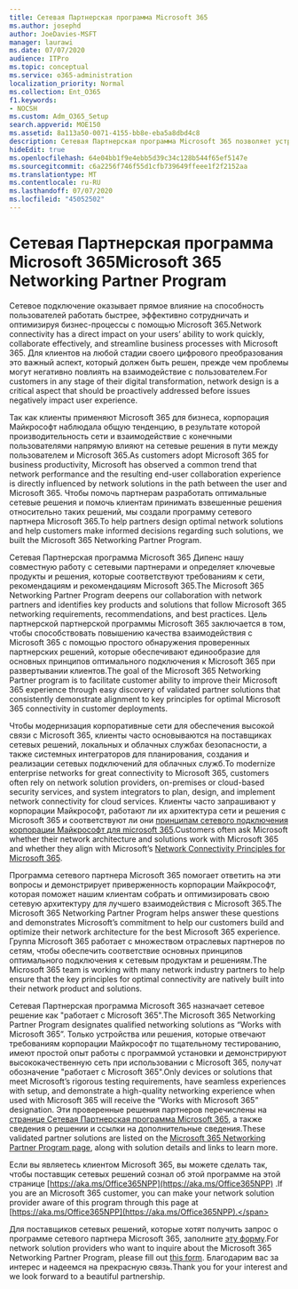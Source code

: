 ```yaml
---
title: Сетевая Партнерская программа Microsoft 365
ms.author: josephd
author: JoeDavies-MSFT
manager: laurawi
ms.date: 07/07/2020
audience: ITPro
ms.topic: conceptual
ms.service: o365-administration
localization_priority: Normal
ms.collection: Ent_O365
f1.keywords:
- NOCSH
ms.custom: Adm_O365_Setup
search.appverid: MOE150
ms.assetid: 8a113a50-0071-4155-bb8e-eba5a8dbd4c8
description: Сетевая Партнерская программа Microsoft 365 позволяет устройству быть сертифицированным для работы с Microsoft 365.
hideEdit: true
ms.openlocfilehash: 64e04bb1f9e4ebb5d39c34c128b544f65ef5147e
ms.sourcegitcommit: c6a2256f746f55d1cfb739649ffeee1f2f2152aa
ms.translationtype: MT
ms.contentlocale: ru-RU
ms.lasthandoff: 07/07/2020
ms.locfileid: "45052502"
---
```

# <a name="microsoft-365-networking-partner-program"></a><span data-ttu-id="fd812-103">Сетевая Партнерская программа Microsoft 365</span><span class="sxs-lookup"><span data-stu-id="fd812-103">Microsoft 365 Networking Partner Program</span></span>

<span data-ttu-id="fd812-104">Сетевое подключение оказывает прямое влияние на способность пользователей работать быстрее, эффективно сотрудничать и оптимизируя бизнес-процессы с помощью Microsoft 365.</span><span class="sxs-lookup"><span data-stu-id="fd812-104">Network connectivity has a direct impact on your users’ ability to work quickly, collaborate effectively, and streamline business processes with Microsoft 365.</span></span> <span data-ttu-id="fd812-105">Для клиентов на любой стадии своего цифрового преобразования это важный аспект, который должен быть решен, прежде чем проблемы могут негативно повлиять на взаимодействие с пользователем.</span><span class="sxs-lookup"><span data-stu-id="fd812-105">For customers in any stage of their digital transformation, network design is a critical aspect that should be proactively addressed before issues negatively impact user experience.</span></span>

<span data-ttu-id="fd812-106">Так как клиенты применяют Microsoft 365 для бизнеса, корпорация Майкрософт наблюдала общую тенденцию, в результате которой производительность сети и взаимодействие с конечными пользователями напрямую влияют на сетевые решения в пути между пользователем и Microsoft 365.</span><span class="sxs-lookup"><span data-stu-id="fd812-106">As customers adopt Microsoft 365 for business productivity, Microsoft has observed a common trend that network performance and the resulting end-user collaboration experience is directly influenced by network solutions in the path between the user and Microsoft 365.</span></span> <span data-ttu-id="fd812-107">Чтобы помочь партнерам разработать оптимальные сетевые решения и помочь клиентам принимать взвешенные решения относительно таких решений, мы создали программу сетевого партнера Microsoft 365.</span><span class="sxs-lookup"><span data-stu-id="fd812-107">To help partners design optimal network solutions and help customers make informed decisions regarding such solutions, we built the Microsoft 365 Networking Partner Program.</span></span>

<span data-ttu-id="fd812-108">Сетевая Партнерская программа Microsoft 365 Дипенс нашу совместную работу с сетевыми партнерами и определяет ключевые продукты и решения, которые соответствуют требованиям к сети, рекомендациям и рекомендациям Microsoft 365.</span><span class="sxs-lookup"><span data-stu-id="fd812-108">The Microsoft 365 Networking Partner Program deepens our collaboration with network partners and identifies key products and solutions that follow Microsoft 365 networking requirements, recommendations, and best practices.</span></span> <span data-ttu-id="fd812-109">Цель партнерской партнерской программы Microsoft 365 заключается в том, чтобы способствовать повышению качества взаимодействия с Microsoft 365 с помощью простого обнаружения проверенных партнерских решений, которые обеспечивают единообразие для основных принципов оптимального подключения к Microsoft 365 при развертывании клиентов.</span><span class="sxs-lookup"><span data-stu-id="fd812-109">The goal of the Microsoft 365 Networking Partner program is to facilitate customer ability to improve their Microsoft 365 experience through easy discovery of validated partner solutions that consistently demonstrate alignment to key principles for optimal Microsoft 365 connectivity in customer deployments.</span></span>

<span data-ttu-id="fd812-110">Чтобы модернизация корпоративные сети для обеспечения высокой связи с Microsoft 365, клиенты часто основываются на поставщиках сетевых решений, локальных и облачных службах безопасности, а также системных интеграторов для планирования, создания и реализации сетевых подключений для облачных служб.</span><span class="sxs-lookup"><span data-stu-id="fd812-110">To modernize enterprise networks for great connectivity to Microsoft 365, customers often rely on network solution providers, on-premises or cloud-based security services, and system integrators to plan, design, and implement network connectivity for cloud services.</span></span> <span data-ttu-id="fd812-111">Клиенты часто запрашивают у корпорации Майкрософт, работают ли их архитектура сети и решения с Microsoft 365 и соответствуют ли они [принципам сетевого подключения корпорации Майкрософт для microsoft 365](https://aka.ms/PNC).</span><span class="sxs-lookup"><span data-stu-id="fd812-111">Customers often ask Microsoft whether their network architecture and solutions work with Microsoft 365 and whether they align with Microsoft’s [Network Connectivity Principles for Microsoft 365](https://aka.ms/PNC).</span></span>

<span data-ttu-id="fd812-112">Программа сетевого партнера Microsoft 365 помогает ответить на эти вопросы и демонстрирует приверженность корпорации Майкрософт, которая поможет нашим клиентам собрать и оптимизировать свою сетевую архитектуру для лучшего взаимодействия с Microsoft 365.</span><span class="sxs-lookup"><span data-stu-id="fd812-112">The Microsoft 365 Networking Partner Program helps answer these questions and demonstrates Microsoft’s commitment to help our customers build and optimize their network architecture for the best Microsoft 365 experience.</span></span> <span data-ttu-id="fd812-113">Группа Microsoft 365 работает с множеством отраслевых партнеров по сетям, чтобы обеспечить соответствие основных принципов оптимального подключения к сетевым продуктам и решениям.</span><span class="sxs-lookup"><span data-stu-id="fd812-113">The Microsoft 365 team is working with many network industry partners to help ensure that the key principles for optimal connectivity are natively built into their network product and solutions.</span></span>

<span data-ttu-id="fd812-114">Сетевая Партнерская программа Microsoft 365 назначает сетевое решение как "работает с Microsoft 365".</span><span class="sxs-lookup"><span data-stu-id="fd812-114">The Microsoft 365 Networking Partner Program designates qualified networking solutions as “Works with Microsoft 365”.</span></span> <span data-ttu-id="fd812-115">Только устройства или решения, которые отвечают требованиям корпорации Майкрософт по тщательному тестированию, имеют простой опыт работы с программой установки и демонстрируют высококачественную сеть при использовании с Microsoft 365, получат обозначение "работает с Microsoft 365".</span><span class="sxs-lookup"><span data-stu-id="fd812-115">Only devices or solutions that meet Microsoft’s rigorous testing requirements, have seamless experiences with setup, and demonstrate a high-quality networking experience when used with Microsoft 365 will receive the “Works with Microsoft 365” designation.</span></span> <span data-ttu-id="fd812-116">Эти проверенные решения партнеров перечислены на [странице Сетевая Партнерская программа Microsoft 365](https://www.microsoft.com/microsoft-365/partners/O365networkingpartners), а также сведения о решении и ссылки на дополнительные сведения.</span><span class="sxs-lookup"><span data-stu-id="fd812-116">These validated partner solutions are listed on the [Microsoft 365 Networking Partner Program page](https://www.microsoft.com/microsoft-365/partners/O365networkingpartners), along with solution details and links to learn more.</span></span>

<span data-ttu-id="fd812-117">Если вы являетесь клиентом Microsoft 365, вы можете сделать так, чтобы поставщик сетевых решений сознал об этой программе на этой странице [https://aka.ms/Office365NPP](https://aka.ms/Office365NPP) .</span><span class="sxs-lookup"><span data-stu-id="fd812-117">If you are an Microsoft 365 customer, you can make your network solution provider aware of this program through this page at [https://aka.ms/Office365NPP](https://aka.ms/Office365NPP).</span></span>

<span data-ttu-id="fd812-118">Для поставщиков сетевых решений, которые хотят получить запрос о программе сетевого партнера Microsoft 365, заполните [эту форму](https://forms.office.com/Pages/ResponsePage.aspx?id=v4j5cvGGr0GRqy180BHbRyMNEapKtzJHu98R0YXYz1RUN0QxSUVEWTdRVTdIV1RTWjIzOVk0QkE4US4u).</span><span class="sxs-lookup"><span data-stu-id="fd812-118">For network solution providers who want to inquire about the Microsoft 365 Networking Partner Program, please fill out [this form](https://forms.office.com/Pages/ResponsePage.aspx?id=v4j5cvGGr0GRqy180BHbRyMNEapKtzJHu98R0YXYz1RUN0QxSUVEWTdRVTdIV1RTWjIzOVk0QkE4US4u).</span></span> <span data-ttu-id="fd812-119">Благодарим вас за интерес и надеемся на прекрасную связь.</span><span class="sxs-lookup"><span data-stu-id="fd812-119">Thank you for your interest and we look forward to a beautiful partnership.</span></span>

